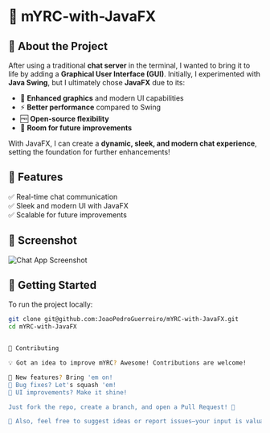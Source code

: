 # 🚀 mYRC-with-JavaFX

## 📝 About the Project
After using a traditional **chat server** in the terminal, I wanted to bring it to life by adding a **Graphical User Interface (GUI)**. Initially, I experimented with **Java Swing**, but I ultimately chose **JavaFX** due to its:
- 🎨 **Enhanced graphics** and modern UI capabilities  
- ⚡ **Better performance** compared to Swing  
- 🆓 **Open-source flexibility**  
- 🔧 **Room for future improvements**  

With JavaFX, I can create a **dynamic, sleek, and modern chat experience**, setting the foundation for further enhancements!

## 🔧 Features
✅ Real-time chat communication  
✅ Sleek and modern UI with JavaFX  
✅ Scalable for future improvements  

## 📸 Screenshot
![Chat App Screenshot](https://github.com/JoaoPedroGuerreiro/Assets/blob/main/mYRC.png)

## 🚀 Getting Started
To run the project locally:
```bash
git clone git@github.com:JoaoPedroGuerreiro/mYRC-with-JavaFX.git
cd mYRC-with-JavaFX


🤝 Contributing

💡 Got an idea to improve mYRC? Awesome! Contributions are welcome!

🔹 New features? Bring 'em on!
🔹 Bug fixes? Let's squash 'em!
🔹 UI improvements? Make it shine!

Just fork the repo, create a branch, and open a Pull Request! 🚀

📩 Also, feel free to suggest ideas or report issues—your input is valuable!
